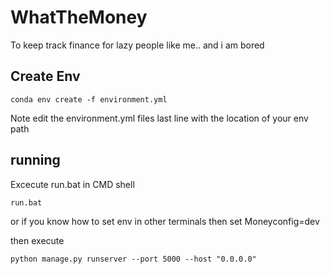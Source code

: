 # WhatTheMoney
To keep track finance for lazy people like me.. and i am bored


## Create Env
```
conda env create -f environment.yml
```
Note edit the environment.yml files last line with the location of your env path

## running

Excecute run.bat in CMD shell
```
run.bat
```

or if you know how to set env in other terminals then set
Moneyconfig=dev

then execute
```
python manage.py runserver --port 5000 --host "0.0.0.0"
```